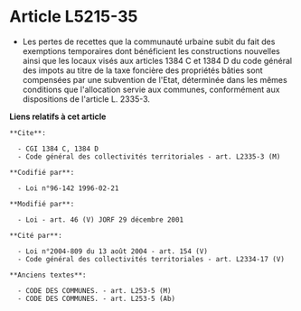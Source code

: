 # Article L5215-35

- Les pertes de recettes que la communauté urbaine subit du fait des exemptions temporaires dont bénéficient les
constructions nouvelles ainsi que les locaux visés aux articles 1384 C et 1384 D du code général des impots au titre de la
taxe foncière des propriétés bâties sont compensées par une subvention de l'Etat, déterminée dans les mêmes conditions que
l'allocation servie aux communes, conformément aux dispositions de l'article L. 2335-3.

**Liens relatifs à cet article**

	**Cite**:

	  - CGI 1384 C, 1384 D
	  - Code général des collectivités territoriales - art. L2335-3 (M)

	**Codifié par**:

	  - Loi n°96-142 1996-02-21

	**Modifié par**:

	  - Loi - art. 46 (V) JORF 29 décembre 2001

	**Cité par**:

	  - Loi n°2004-809 du 13 août 2004 - art. 154 (V)
	  - Code général des collectivités territoriales - art. L2334-17 (V)

	**Anciens textes**:

	  - CODE DES COMMUNES. - art. L253-5 (M)
	  - CODE DES COMMUNES. - art. L253-5 (Ab)
